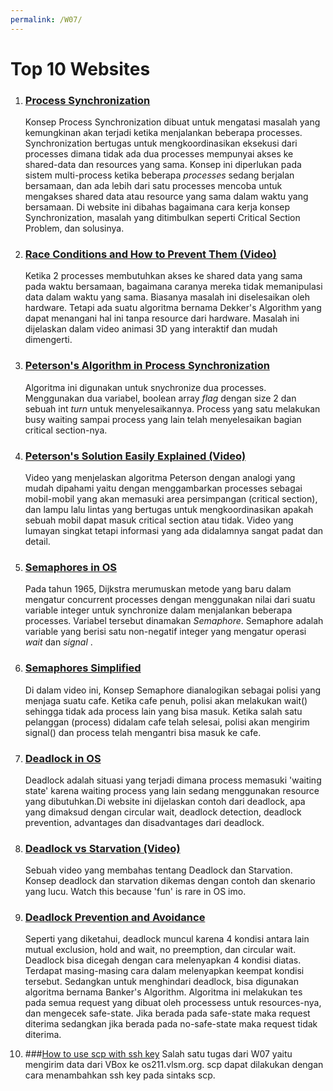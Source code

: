 ```yaml
---
permalink: /W07/
---
```


# Top 10 Websites

1. ### [Process Synchronization](https://www.studytonight.com/operating-system/process-synchronization)
	Konsep Process Synchronization dibuat untuk mengatasi masalah yang kemungkinan akan terjadi ketika menjalankan beberapa processes. Synchronization bertugas untuk mengkoordinasikan eksekusi dari processes dimana tidak ada dua processes mempunyai akses ke shared-data dan resources yang sama. Konsep ini diperlukan pada sistem multi-process ketika beberapa *processes* sedang berjalan bersamaan, dan ada lebih dari satu processes mencoba untuk mengakses shared data atau resource yang sama dalam waktu yang bersamaan. Di website ini dibahas bagaimana cara kerja konsep Synchronization, masalah yang ditimbulkan seperti Critical Section Problem, dan solusinya.

2. ### [Race Conditions and How to Prevent Them (Video)](https://www.youtube.com/watch?v=MqnpIwN7dz0)
	Ketika 2 processes membutuhkan akses ke shared data yang sama pada waktu bersamaan, bagaimana caranya mereka tidak memanipulasi data dalam waktu yang sama. Biasanya masalah ini diselesaikan oleh hardware. Tetapi ada suatu algoritma bernama Dekker's Algorithm yang dapat menangani hal ini tanpa resource dari hardware. Masalah ini dijelaskan dalam video animasi 3D yang interaktif dan mudah dimengerti.

3. ### [Peterson's Algorithm in Process Synchronization](https://www.geeksforgeeks.org/petersons-algorithm-in-process-synchronization/)
	Algoritma ini digunakan untuk snychronize dua processes. Menggunakan dua variabel, boolean array *flag* dengan size 2 dan sebuah int *turn* untuk menyelesaikannya. Process yang satu melakukan busy waiting sampai process yang lain telah menyelesaikan bagian critical section-nya.

4. ### [Peterson's Solution Easily Explained (Video)](https://www.youtube.com/watch?v=r3Ma_4_vF2s)
	Video yang menjelaskan algoritma Peterson dengan analogi yang mudah dipahami yaitu dengan menggambarkan processes sebagai mobil-mobil yang akan memasuki area persimpangan (critical section), dan lampu lalu lintas yang bertugas untuk mengkoordinasikan apakah sebuah mobil dapat masuk critical section atau tidak. Video yang lumayan singkat tetapi informasi yang ada didalamnya sangat padat dan detail.

5. ### [Semaphores in OS](https://www.studytonight.com/operating-system/introduction-to-semaphores)
	Pada tahun 1965, Dijkstra merumuskan metode yang baru dalam mengatur concurrent processes dengan menggunakan nilai dari suatu variable integer untuk synchronize dalam menjalankan beberapa processes. Variabel tersebut dinamakan *Semaphore*. Semaphore adalah variable yang berisi satu non-negatif integer yang mengatur operasi *wait* dan *signal* .

6. ### [Semaphores Simplified](https://www.youtube.com/watch?v=PQ5aK5wLCQE)
	Di dalam video ini, Konsep Semaphore dianalogikan sebagai polisi yang menjaga suatu cafe. Ketika cafe penuh, polisi akan melakukan wait() sehingga tidak ada process lain yang bisa masuk. Ketika salah satu pelanggan (process) didalam cafe telah selesai, polisi akan mengirim signal() dan process telah mengantri bisa masuk ke cafe.

7. ### [Deadlock in OS](https://www.guru99.com/deadlock-in-operating-system.html)
	Deadlock adalah situasi yang terjadi dimana process memasuki 'waiting state' karena waiting process yang lain sedang menggunakan resource yang dibutuhkan.Di website ini dijelaskan contoh dari deadlock, apa yang dimaksud dengan circular wait, deadlock detection, deadlock prevention, advantages dan disadvantages dari deadlock.

8. ### [Deadlock vs Starvation (Video)](https://www.youtube.com/watch?v=rut1o-yBpwo)
	Sebuah video yang membahas tentang Deadlock dan Starvation. Konsep deadlock dan starvation dikemas dengan contoh dan skenario yang lucu. Watch this because 'fun' is rare in OS imo.

9. ### [Deadlock Prevention and Avoidance](https://www.geeksforgeeks.org/deadlock-prevention/)
	Seperti yang diketahui, deadlock muncul karena 4 kondisi antara lain mutual exclusion, hold and wait, no preemption, dan circular wait. Deadlock bisa dicegah dengan cara melenyapkan 4 kondisi diatas. Terdapat masing-masing cara dalam melenyapkan keempat kondisi tersebut. Sedangkan untuk menghindari deadlock, bisa digunakan algoritma bernama Banker's Algorithm. Algoritma ini melakukan tes pada semua request yang dibuat oleh processess untuk resources-nya, dan mengecek safe-state. Jika berada pada safe-state maka request diterima sedangkan jika berada pada no-safe-state maka request tidak diterima.

10. ###[How to use scp with ssh key](https://www.techrepublic.com/article/how-to-use-secure-copy-with-ssh-key-authentication/)
	Salah satu tugas dari W07 yaitu mengirim data dari VBox ke os211.vlsm.org. scp dapat dilakukan dengan cara menambahkan ssh key pada sintaks scp.
